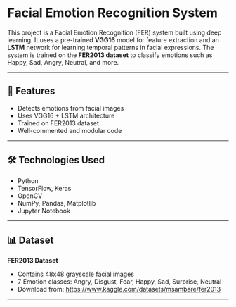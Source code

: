 # Facial Emotion Recognition System

This project is a Facial Emotion Recognition (FER) system built using deep learning. It uses a pre-trained **VGG16** model for feature extraction and an **LSTM** network for learning temporal patterns in facial expressions. The system is trained on the **FER2013 dataset** to classify emotions such as Happy, Sad, Angry, Neutral, and more.

---

## 🚀 Features

- Detects emotions from facial images
- Uses VGG16 + LSTM architecture
- Trained on FER2013 dataset
- Well-commented and modular code

---

## 🛠️ Technologies Used

- Python  
- TensorFlow, Keras  
- OpenCV  
- NumPy, Pandas, Matplotlib  
- Jupyter Notebook

---

## 📊 Dataset

**FER2013 Dataset**  
- Contains 48x48 grayscale facial images  
- 7 Emotion classes: Angry, Disgust, Fear, Happy, Sad, Surprise, Neutral  
- Download from: https://www.kaggle.com/datasets/msambare/fer2013

---
